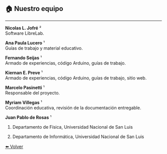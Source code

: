 ## 🏠️ Nuestro equipo

---

**Nicolas L. Jofré** ²<br>    Software LibreLab.


**Ana Paula Lucero** ¹<br>    Guías de trabajo y material educativo.

**Fernando Seijas** ¹<br>    Armado de experiencias, código Arduino, guías de trabajo.

**Kiernan E. Preve** ¹<br>    Armado de experiencias, código Arduino, guías de trabajo, sitio web.

**Marcelo Pasinetti** ¹<br>    Responsable del proyecto.

**Myriam Villegas** ¹<br>    Coordinación educativa, revisión de la documentación entregable.

**Juan Pablo de Rosas** ¹<br>

1. Departamento de Física, Universidad Nacional de San Luis

2. Departamento de Informática, Universidad Nacional de San Luis


[⬅️ Volver](./)

